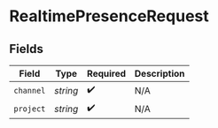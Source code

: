 # RealtimePresenceRequest


## Fields

| Field              | Type               | Required           | Description        |
| ------------------ | ------------------ | ------------------ | ------------------ |
| `channel`          | *string*           | :heavy_check_mark: | N/A                |
| `project`          | *string*           | :heavy_check_mark: | N/A                |
